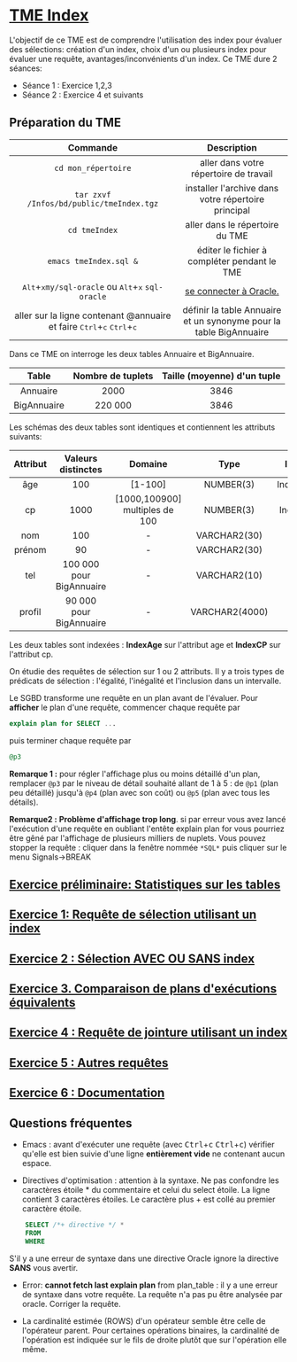  # [TME Index](http://www-bd.lip6.fr/wiki/site/enseignement/master/bdr/tmeindex)


L'objectif de ce TME est de comprendre l'utilisation des index pour évaluer des sélections: création d'un index, choix d'un ou plusieurs index pour évaluer une requête, avantages/inconvénients d'un index. Ce TME dure 2 séances:

- Séance 1 : Exercice 1,2,3
- Séance 2 : Exercice 4 et suivants

## Préparation du TME

| Commande      | Description  |
| :------------:|:------------:|
| `cd mon_répertoire` | aller dans votre répertoire de travail |
| `tar zxvf /Infos/bd/public/tmeIndex.tgz` | installer l'archive dans votre répertoire principal |
| `cd tmeIndex` | aller dans le répertoire du TME |
| `emacs tmeIndex.sql &` | éditer le fichier à compléter pendant le TME |
| <kbd>Alt</kbd>+<kbd>x</kbd>`my/sql-oracle` ou <kbd>Alt</kbd>+<kbd>x</kbd> `sql-oracle` | [se connecter à Oracle.](http://www-bd.lip6.fr/wiki/site/enseignement/documentation/oracle/connexionoracle) |
| aller sur la ligne contenant @annuaire et faire <kbd>Ctrl</kbd>+<kbd>c</kbd> <kbd>Ctrl</kbd>+<kbd>c</kbd> | définir la table Annuaire et un synonyme pour la table BigAnnuaire |

Dans ce TME on interroge les deux tables Annuaire et BigAnnuaire.

| Table         | Nombre de tuplets  | Taille (moyenne) d'un tuple |
|:-------------:|:------------------:|:------------------:|
|Annuaire|2000|3846|
|BigAnnuaire|220 000|3846|

Les schémas des deux tables sont identiques et contiennent les attributs suivants:

| Attribut | Valeurs distinctes | Domaine | Type | Index |
|:--------:|:------------------:|:-------:|:----:|:-----:|
| âge | 100 | [1-100] | NUMBER(3) | IndexAge |
| cp | 1000 | [1000,100900] multiples de 100 | NUMBER(3) | IndexCP |
| nom | 100 | - | VARCHAR2(30) | - |
| prénom | 90 | - | VARCHAR2(30) | - |
| tel | 100 000 pour BigAnnuaire | - | VARCHAR2(10) | - |
| profil | 90 000 pour BigAnnuaire | - | VARCHAR2(4000) | - |

Les deux tables sont indexées : **IndexAge** sur l'attribut age et **IndexCP** sur l'attribut cp.

On étudie des requêtes de sélection sur 1 ou 2 attributs. Il y a trois types de prédicats de sélection : l'égalité, l'inégalité et l'inclusion dans un intervalle.

Le SGBD transforme une requête en un plan avant de l'évaluer. Pour **afficher** le plan d'une requête, commencer chaque requête par

```sql
explain plan for SELECT ... 
```

puis terminer chaque requête par 

```sql
@p3
```

**Remarque 1 :**  pour régler l'affichage plus ou moins détaillé d'un plan, remplacer `@p3` par le niveau de détail souhaité allant de 1 à 5 : de `@p1` (plan peu détaillé) jusqu'à `@p4` (plan avec son coût) ou `@p5` (plan avec tous les détails).

**Remarque2 :** **Problème d'affichage trop long**. si par erreur vous avez lancé l'exécution d'une requête en oubliant l'entête explain plan for vous pourriez être gêné par l'affichage de plusieurs milliers de nuplets. Vous pouvez stopper la requête : cliquer dans la fenêtre nommée `*SQL*` puis cliquer sur le menu Signals→BREAK
 
## [Exercice préliminaire: Statistiques sur les tables](Exercice0.md)

## [Exercice 1:  Requête de sélection utilisant un index](Exercice1.md)

## [Exercice 2 : Sélection AVEC OU SANS index](Exercice2.md)

## [Exercice 3. Comparaison de plans d'exécutions équivalents](Exercice3.md)

## [Exercice 4 : Requête de jointure utilisant un index](Exercice4.md)

## [Exercice 5 : Autres requêtes](Exercice5.md)

## [Exercice 6 : Documentation](Exercice6.md)

## Questions fréquentes

- Emacs : avant d'exécuter une requête (avec <kbd>Ctrl</kbd>+<kbd>c</kbd> <kbd>Ctrl</kbd>+<kbd>c</kbd>) vérifier qu'elle est bien suivie d'une ligne **entièrement vide** ne contenant aucun espace.

- Directives d'optimisation : attention à la syntaxe. Ne pas confondre les caractères étoile * du commentaire et celui du select étoile. La ligne contient 3 caractères étoiles. Le caractère plus + est collé au premier caractère étoile.

```sql
    SELECT /*+ directive */ *
    FROM 
    WHERE
```

S'il y a une erreur de syntaxe dans une directive Oracle ignore la directive **SANS** vous avertir.

- Error: **cannot fetch last explain plan** from plan_table : il y a une erreur de syntaxe dans votre requête. La requête n'a pas pu être analysée par oracle. Corriger la requête.

- La cardinalité estimée (ROWS) d'un opérateur semble être celle de l'opérateur parent. Pour certaines opérations binaires, la cardinalité de l'opération est indiquée sur le fils de droite plutôt que sur l'opération elle même.